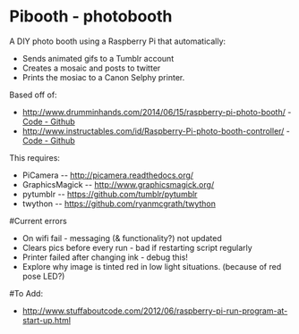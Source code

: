Pibooth - photobooth
=======================

A DIY photo booth using a Raspberry Pi that automatically:
- Sends animated gifs to a Tumblr account
- Creates a mosaic and posts to twitter
- Prints the mosiac to a Canon Selphy printer. 

Based off of: 
 - http://www.drumminhands.com/2014/06/15/raspberry-pi-photo-booth/ -  [Code - Github](https://github.com/drumminhands/drumminhands_photobooth)
 - http://www.instructables.com/id/Raspberry-Pi-photo-booth-controller/  - [Code - Github](https://github.com/safay/RPi_photobooth)

This requires:
  - PiCamera -- http://picamera.readthedocs.org/
  - GraphicsMagick -- http://www.graphicsmagick.org/
  - pytumblr -- https://github.com/tumblr/pytumblr
  - twython -- https://github.com/ryanmcgrath/twython

#Current errors
 - On wifi fail - messaging (& functionality?) not updated
 - Clears pics before every run - bad if restarting script regularly
 - Printer failed after changing ink - debug this!
 - Explore why image is tinted red in low light situations. (because of red pose LED?)

#To Add:
 - http://www.stuffaboutcode.com/2012/06/raspberry-pi-run-program-at-start-up.html